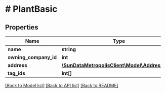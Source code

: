 # # PlantBasic

## Properties

Name | Type | Description | Notes
------------ | ------------- | ------------- | -------------
**name** | **string** |  | 
**owning_company_id** | **int** |  | [optional] 
**address** | [**\SunDataMetropolisClient\Model\AddressBasic**](AddressBasic.md) |  | [optional] 
**tag_ids** | **int[]** |  | [optional] 

[[Back to Model list]](../../README.md#documentation-for-models) [[Back to API list]](../../README.md#documentation-for-api-endpoints) [[Back to README]](../../README.md)


